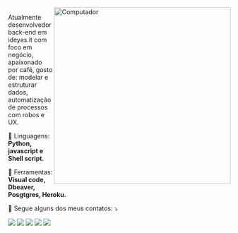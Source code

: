 <img src="https://instagram.fsdu1-1.fna.fbcdn.net/v/t51.2885-15/e35/19050229_219196401921034_8772866161193779200_n.jpg?_nc_ht=instagram.fsdu1-1.fna.fbcdn.net&_nc_cat=110&_nc_ohc=hxIJApy19hYAX9WXtVc&tp=1&oh=185a5a19db9b65bc3abf91c13dd960e6&oe=5FF45392" min-width="400px" max-width="400px" width="400px" align="right" alt="Computador">

<p align="left"> 
  Atualmente desenvolvedor back-end em ideyas.it com foco em negócio, apaixonado por café, gosto de: modelar e estruturar dados, automatização de processos com robos e UX. 
</p>

<p align="left">
  🦄 Linguagens: <strong> Python, javascript e Shell script.</strong>
</p>

<p align="left">
  💼 Ferramentas: <strong>Visual code, Dbeaver, Posgtgres, Heroku.</strong>
</p>

<p align="left">
  💌 Segue alguns dos meus contatos: ⤵️
</p>

<p align="left">
  <a href="#" alt="Gmail">
  <img src="https://img.shields.io/badge/-Gmail-FF0000?style=flat-square&labelColor=FF0000&logo=gmail&logoColor=white&link=LINK-DO-SEU-EMAIL" /></a>

  <a href="#" alt="Linkedin">
  <img src="https://img.shields.io/badge/-Linkedin-0e76a8?style=flat-square&logo=Linkedin&logoColor=white&link=LINK-DO-SEU-LINKEDIN" /></a>

  <a href="#" alt="WhatsApp">
  <img src="https://img.shields.io/badge/-WhatsApp-25d366?style=flat-square&labelColor=25d366&logo=whatsapp&logoColor=white&link=API-DO-SEU-WHATSAPP"/></a>

  <a href="#" alt="Facebook">
  <img src="https://img.shields.io/badge/-Facebook-3b5998?style=flat-square&labelColor=3b5998&logo=facebook&logoColor=white&link=LINK-DO-SEU-FACEBOOK"/></a>

  <a href="#" alt="Instagram">
  <img src="https://img.shields.io/badge/-Instagram-DF0174?style=flat-square&labelColor=DF0174&logo=instagram&logoColor=white&link=LINK-DO-SEU-INSTAGRAM"/></a>
</p>  

